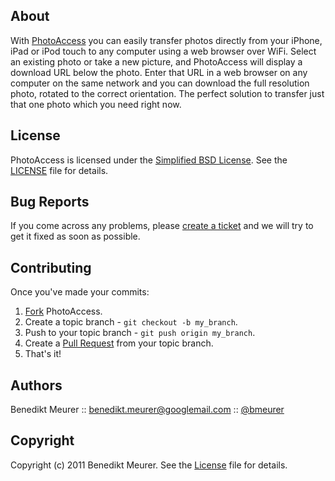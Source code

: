 ## About

With [PhotoAccess](http://benediktmeurer.de/PhotoAccess) you can easily transfer photos directly from your iPhone, iPad or iPod touch to any computer using a web browser over WiFi. Select an existing photo or take a new picture, and PhotoAccess will display a download URL below the photo. Enter that URL in a web browser on any computer on the same network and you can download the full resolution photo, rotated to the correct orientation. The perfect solution to transfer just that one photo which you need right now.


## License

PhotoAccess is licensed under the [Simplified BSD License](http://en.wikipedia.org/wiki/BSD_license).
See the [LICENSE](http://github.com/bmeurer/PhotoAccess/raw/master/LICENSE) file for details.


## Bug Reports

If you come across any problems, please [create a ticket](http://github.com/bmeurer/PhotoAccess/issues) and we will try to get it fixed as soon as possible.


## Contributing

Once you've made your commits:

1. [Fork](http://help.github.com/fork-a-repo/ "Fork a repo") PhotoAccess.
2. Create a topic branch - `git checkout -b my_branch`.
3. Push to your topic branch - `git push origin my_branch`.
4. Create a [Pull Request](http://help.github.com/pull-requests/ "Send pull requests") from your topic branch.
5. That's it!


## Authors

Benedikt Meurer :: benedikt.meurer@googlemail.com :: [@bmeurer](http://twitter.com/bmeurer)


## Copyright

Copyright (c) 2011 Benedikt Meurer. See the [License](http://github.com/bmeurer/PhotoAccess/raw/master/LICENSE) file for details.

